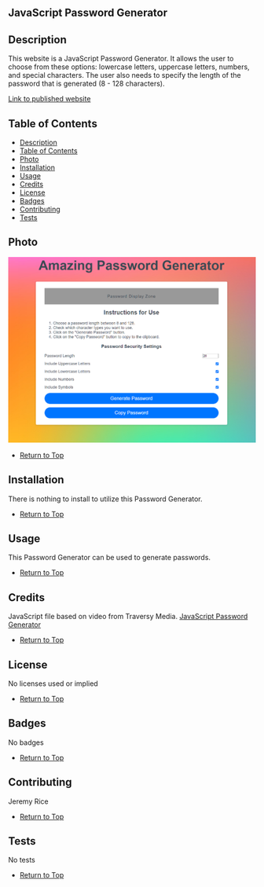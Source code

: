 ## JavaScript Password Generator

## Description 

This website is a JavaScript Password Generator. It allows the user to choose from these options: lowercase letters, uppercase letters, numbers, and special characters. The user also needs to specify the length of the password that is generated (8 - 128 characters). 

[Link to published website](https://jdavidrice.github.io/Password_Generator_2/)

## Table of Contents

* [Description](#Description)
* [Table of Contents](#Table-of-Contents)
* [Photo](#Photo)
* [Installation](#Installation)
* [Usage](#Usage)
* [Credits](#Credits)
* [License](#License)
* [Badges](#Badges)
* [Contributing](#Contributing)
* [Tests](#Tests)

## Photo

![Screenshot of completed website.](amazing_pw_gen.png)

* [Return to Top](#Javascript-Password-Generator)

## Installation

There is nothing to install to utilize this Password Generator. 

* [Return to Top](#Javascript-Password-Generator)

## Usage 

This Password Generator can be used to generate passwords. 

* [Return to Top](#Javascript-Password-Generator)

## Credits

JavaScript file based on video from Traversy Media. [JavaScript Password Generator](https://www.youtube.com/watch?v=duNmhKgtcsI)

* [Return to Top](#Javascript-Password-Generator)

## License

No licenses used or implied 

* [Return to Top](#Javascript-Password-Generator)

## Badges

No badges 

* [Return to Top](#Javascript-Password-Generator)

## Contributing

Jeremy Rice

* [Return to Top](#Javascript-Password-Generator)

## Tests

No tests

* [Return to Top](#Javascript-Password-Generator)

